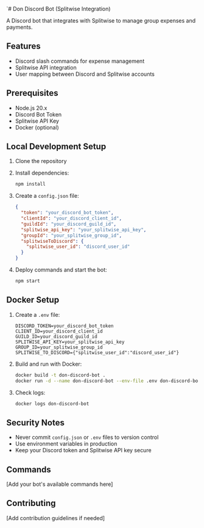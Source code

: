`# Don Discord Bot (Splitwise Integration)

A Discord bot that integrates with Splitwise to manage group expenses and payments.

## Features

- Discord slash commands for expense management
- Splitwise API integration
- User mapping between Discord and Splitwise accounts

## Prerequisites

- Node.js 20.x
- Discord Bot Token
- Splitwise API Key
- Docker (optional)

## Local Development Setup

1. Clone the repository
2. Install dependencies:
   ```bash
   npm install
   ```

3. Create a `config.json` file:
   ```json
   {
     "token": "your_discord_bot_token",
     "clientId": "your_discord_client_id",
     "guildId": "your_discord_guild_id",
     "splitwise_api_key": "your_splitwise_api_key",
     "groupId": "your_splitwise_group_id",
     "splitwiseToDiscord": {
       "splitwise_user_id": "discord_user_id"
     }
   }
   ```

4. Deploy commands and start the bot:
   ```bash
   npm start
   ```

## Docker Setup

1. Create a `.env` file:
   ```env
   DISCORD_TOKEN=your_discord_bot_token
   CLIENT_ID=your_discord_client_id
   GUILD_ID=your_discord_guild_id
   SPLITWISE_API_KEY=your_splitwise_api_key
   GROUP_ID=your_splitwise_group_id
   SPLITWISE_TO_DISCORD={"splitwise_user_id":"discord_user_id"}
   ```

2. Build and run with Docker:
   ```bash
   docker build -t don-discord-bot .
   docker run -d --name don-discord-bot --env-file .env don-discord-bot
   ```

3. Check logs:
   ```bash
   docker logs don-discord-bot
   ```

## Security Notes

- Never commit `config.json` or `.env` files to version control
- Use environment variables in production
- Keep your Discord token and Splitwise API key secure

## Commands

[Add your bot's available commands here]

## Contributing

[Add contribution guidelines if needed]